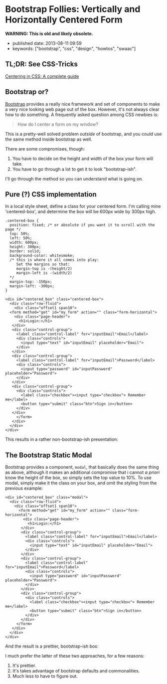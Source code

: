 Bootstrap Follies: Vertically and Horizontally Centered Form
============================================================

**WARNING: This is old and likely obsolete.**

-   published date: 2013-08-11 09:59
-   keywords: \[\"bootstrap\", \"css\", \"design\", \"howtos\", \"swaac\"\]

TL;DR: See CSS-Tricks
---------------------

[Centering in CSS: A complete guide](https://css-tricks.com/centering-css-complete-guide/)

Bootstrap or?
-------------

[Bootstrap](https://getbootstrap.com) provides a really nice framework and set of components to make a very nice looking web page out of the box. However, it\'s not always clear how to do something. A frequently asked question among CSS newbies is:

> How do I center a form on my window?

This is a pretty-well solved problem *outside* of bootstrap, and you could use the same method inside bootstrap as well.

There are some compromises, though:

1.  You have to decide on the height and width of the box your form will take.
2.  You have to go through a lot to get it to look \"bootstrap-ish\".

I\'ll go through the method so you can understand what is going on.

Pure (?) CSS implementation
---------------------------

In a local style sheet, define a class for your centered form. I\'m calling mine \'centered-box\', and determine the box will be 600px wide by 300px high.

``` {.css}
.centered-box {
  position: fixed; /* or absolute if you want it to scroll with the page */
  top: 50%;
  left: 50%;
  width: 600px;
  height: 300px;
  border: solid;
  background-color: whitesmoke;
  /* this is where it all comes into play:
     Set the margins so that:
     margin-top is -(height/2)
     margin-left is -(width/2)
  */
  margin-top: -150px;
  margin-left: -300px;
}
```

``` {.html}
<div id="centered_box" class="centered-box">
  <div class="row-fluid">
    <div class="offset1 span10">
  <form method="get" id="my_form" action="" class="form-horizontal">
    <div class="page-header">
      <h1>Login:</h1>
   </div>
   <div class="control-group">
     <label class="control-label" for="inputEmail">Email</label>
     <div class="controls">
       <input type="text" id="inputEmail" placeholder="Email">
     </div>
   </div>
   <div class="control-group">
     <label class="control-label" for="inputEmail">Password</label>
     <div class="controls">
       <input type="password" id="inputPassword" placeholder="Password">
     </div>
   </div>
   <div class="control-group">
     <div class="controls">
       <label class="checkbox"><input type="checkbox"> Remember me</label>
       <button type="submit" class="btn">Sign in</button>
     </div>
   </div>
     </form>
   </div>
  </div>
</div>
```

This results in a rather non-bootstrap-ish presentation:

The Bootstrap Static Modal
--------------------------

Bootstrap provides a component, `modal`, that basically does the same thing as above, although it makes an additional compromise that i cannot *a priori* know the height of the box, so simply sets the top value to 10%. To use modal, simply make it the class on your box, and omit the styling from the previous example:

``` {.html}
<div id="centered_box" class="modal">
  <div class="row-fluid">
    <div class="offset1 span10">
      <form method="get" id="my_form" action="" class="form-horizontal">
        <div class="page-header">
          <h1>Login:</h1>
       </div>
       <div class="control-group">
         <label class="control-label" for="inputEmail">Email</label>
         <div class="controls">
           <input type="text" id="inputEmail" placeholder="Email">
         </div>
       </div>
       <div class="control-group">
         <label class="control-label" for="inputEmail">Password</label>
         <div class="controls">
           <input type="password" id="inputPassword" placeholder="Password">
         </div>
       </div>
       <div class="control-group">
         <div class="controls">
           <label class="checkbox"><input type="checkbox"> Remember me</label>
           <button type="submit" class="btn">Sign in</button>
         </div>
       </div>
     </form>
   </div>
  </div>
</div>
```

And the result is a prettier, bootstrap-ish box:

I much prefer the latter of these two approaches, for a few reasons:

1.  It\'s prettier.
2.  It\'s takes advantage of bootstrap defaults and commonalities.
3.  Much less to have to figure out.
